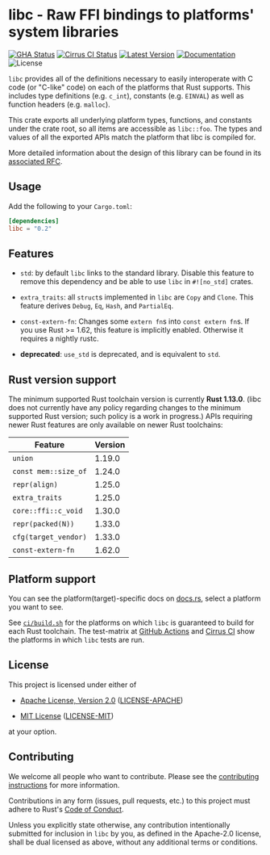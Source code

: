 # libc - Raw FFI bindings to platforms' system libraries

[![GHA Status]][GitHub Actions] [![Cirrus CI Status]][Cirrus CI] [![Latest Version]][crates.io] [![Documentation]][docs.rs] ![License]

`libc` provides all of the definitions necessary to easily interoperate with C
code (or "C-like" code) on each of the platforms that Rust supports. This
includes type definitions (e.g. `c_int`), constants (e.g. `EINVAL`) as well as
function headers (e.g. `malloc`).

This crate exports all underlying platform types, functions, and constants under
the crate root, so all items are accessible as `libc::foo`. The types and values
of all the exported APIs match the platform that libc is compiled for.

More detailed information about the design of this library can be found in its
[associated RFC][rfc].

[rfc]: https://github.com/rust-lang/rfcs/blob/HEAD/text/1291-promote-libc.md

## Usage

Add the following to your `Cargo.toml`:

```toml
[dependencies]
libc = "0.2"
```

## Features

* `std`: by default `libc` links to the standard library. Disable this
  feature to remove this dependency and be able to use `libc` in `#![no_std]`
  crates.

* `extra_traits`: all `struct`s implemented in `libc` are `Copy` and `Clone`.
  This feature derives `Debug`, `Eq`, `Hash`, and `PartialEq`.

* `const-extern-fn`: Changes some `extern fn`s into `const extern fn`s.
  If you use Rust >= 1.62, this feature is implicitly enabled.
  Otherwise it requires a nightly rustc.

* **deprecated**: `use_std` is deprecated, and is equivalent to `std`.

## Rust version support

The minimum supported Rust toolchain version is currently **Rust 1.13.0**.
(libc does not currently have any policy regarding changes to the minimum
supported Rust version; such policy is a work in progress.) APIs requiring
newer Rust features are only available on newer Rust toolchains:

| Feature              | Version |
|----------------------|---------|
| `union`              |  1.19.0 |
| `const mem::size_of` |  1.24.0 |
| `repr(align)`        |  1.25.0 |
| `extra_traits`       |  1.25.0 |
| `core::ffi::c_void`  |  1.30.0 |
| `repr(packed(N))`    |  1.33.0 |
| `cfg(target_vendor)` |  1.33.0 |
| `const-extern-fn`    |  1.62.0 |

## Platform support

You can see the platform(target)-specific docs on [docs.rs], select a platform you want to see.

See
[`ci/build.sh`](https://github.com/rust-lang/libc/blob/HEAD/ci/build.sh)
for the platforms on which `libc` is guaranteed to build for each Rust
toolchain. The test-matrix at [GitHub Actions] and [Cirrus CI] show the
platforms in which `libc` tests are run.

<div class="platform_docs"></div>

## License

This project is licensed under either of

* [Apache License, Version 2.0](https://www.apache.org/licenses/LICENSE-2.0)
  ([LICENSE-APACHE](https://github.com/rust-lang/libc/blob/HEAD/LICENSE-APACHE))

* [MIT License](https://opensource.org/licenses/MIT)
  ([LICENSE-MIT](https://github.com/rust-lang/libc/blob/HEAD/LICENSE-MIT))

at your option.

## Contributing

We welcome all people who want to contribute. Please see the [contributing
instructions] for more information.

[contributing instructions]: https://github.com/rust-lang/libc/blob/HEAD/CONTRIBUTING.md

Contributions in any form (issues, pull requests, etc.) to this project
must adhere to Rust's [Code of Conduct].

[Code of Conduct]: https://www.rust-lang.org/policies/code-of-conduct

Unless you explicitly state otherwise, any contribution intentionally submitted
for inclusion in `libc` by you, as defined in the Apache-2.0 license, shall be
dual licensed as above, without any additional terms or conditions.

[GitHub Actions]: https://github.com/rust-lang/libc/actions
[GHA Status]: https://github.com/rust-lang/libc/workflows/CI/badge.svg
[Cirrus CI]: https://cirrus-ci.com/github/rust-lang/libc
[Cirrus CI Status]: https://api.cirrus-ci.com/github/rust-lang/libc.svg
[crates.io]: https://crates.io/crates/libc
[Latest Version]: https://img.shields.io/crates/v/libc.svg
[Documentation]: https://docs.rs/libc/badge.svg
[docs.rs]: https://docs.rs/libc
[License]: https://img.shields.io/crates/l/libc.svg
